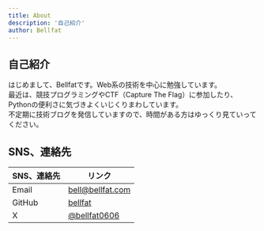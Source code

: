 ```yaml
---
title: About
description: '自己紹介'
author: Bellfat
---
```


## 自己紹介
はじめまして、Bellfatです。Web系の技術を中心に勉強しています。  
最近は、競技プログラミングやCTF（Capture The Flag）に参加したり、Pythonの便利さに気づきよくいじくりまわしています。  
不定期に技術ブログを発信していますので、時間がある方はゆっくり見ていってください。

## SNS、連絡先
| SNS、連絡先| リンク|
|---------------|---------------|
| Email   | bell@bellfat.com |
| GitHub  | [bellfat](https://github.com/suzusou)|
| X | [@bellfat0606](https://x.com/bellfat0606) |




